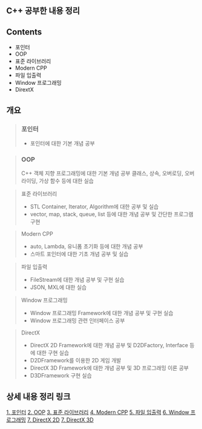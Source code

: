 C++ 공부한 내용 정리
-

Contents
-

- 포인터
- OOP
- 표준 라이브러리
- Modern CPP
- 파일 입출력
- Window 프로그래밍
- DirextX

개요
-

> ### 포인터
> - 포인터에 대한 기본 개념 공부

> ### OOP
> C++ 객체 지향 프로그래밍에 대한 기본 개념 공부
> 클래스, 상속, 오버로딩, 오버라이딩, 가상 함수 등에 대한 실습

> 표준 라이브러리
> - STL Container, Iterator, Algorithm에 대한 공부 및 실습
> - vector, map, stack, queue, list 등에 대한 개념 공부 및 간단한 프로그램 구현

> Modern CPP
> - auto, Lambda, 유니폼 초기화 등에 대한 개념 공부
> - 스마트 포인터에 대한 기초 개념 공부 및 실습

> 파일 입출력
> - FileStream에 대한 개념 공부 및 구현 실습
> - JSON, MXL에 대한 실습

> Window 프로그래밍
> - Window 프로그래밍 Framework에 대한 개념 공부 및 구현 실습
> - Window 프로그래밍 관련 인터페이스 공부

> DirectX
> - DirectX 2D Framework에 대한 개념 공부 및 D2DFactory, Interface 등에 대한 구현 실습
> - D2DFramework를 이용한 2D 게임 개발
> - DirectX 3D Framework에 대한 개념 공부 및 3D 프로그래밍 이론 공부
> - D3DFramework 구현 실습


상세 내용 정리 링크
-
[1. 포인터](https://github.com/tbvjchvkfl/Studing-C_plus_plus/blob/main/%ED%8F%AC%EC%9D%B8%ED%84%B0/%ED%8F%AC%EC%9D%B8%ED%84%B0.cpp)
[2. OOP](https://github.com/tbvjchvkfl/Studing-C_plus_plus/tree/main/OOP)
[3. 표준 라이브러리]()
[4. Modern CPP](https://github.com/tbvjchvkfl/Studing-C_plus_plus/tree/main/Mordern%20C%2B%2B)
[5. 파일 입출력](https://github.com/tbvjchvkfl/Studing-C_plus_plus/tree/main/%ED%8C%8C%EC%9D%BC%20%EC%9E%85%EC%B6%9C%EB%A0%A5)
[6. Window 프로그래밍](https://github.com/tbvjchvkfl/Studing-C_plus_plus/tree/main/Window%20%ED%94%84%EB%A1%9C%EA%B7%B8%EB%9E%98%EB%B0%8D)
[7. DirectX 2D](https://github.com/tbvjchvkfl/Studing-C_plus_plus/tree/main/Window%20%ED%94%84%EB%A1%9C%EA%B7%B8%EB%9E%98%EB%B0%8D/DirectX)
[7. DirectX 3D](https://github.com/tbvjchvkfl/Studing-C_plus_plus/tree/main/Window%20%ED%94%84%EB%A1%9C%EA%B7%B8%EB%9E%98%EB%B0%8D/DirectX/DirectX_3D)
